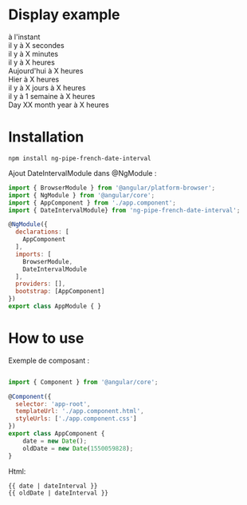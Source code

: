 # Display example
à l'instant  
il y à X secondes  
il y à X minutes  
il y à X heures  
Aujourd'hui à X heures  
Hier à X heures  
il y à X jours à X heures  
il y à 1 semaine à X heures  
Day XX month year à X heures  

# Installation

```
npm install ng-pipe-french-date-interval  
```

Ajout DateIntervalModule dans @NgModule :  

```js
import { BrowserModule } from '@angular/platform-browser';
import { NgModule } from '@angular/core';
import { AppComponent } from './app.component';
import { DateIntervalModule} from 'ng-pipe-french-date-interval';

@NgModule({
  declarations: [
    AppComponent
  ],
  imports: [
    BrowserModule,
    DateIntervalModule
  ],
  providers: [],
  bootstrap: [AppComponent]
})
export class AppModule { }
```  

# How to use  

Exemple de composant :

```js

import { Component } from '@angular/core';

@Component({
  selector: 'app-root',
  templateUrl: './app.component.html',
  styleUrls: ['./app.component.css']
})
export class AppComponent {
    date = new Date();
    oldDate = new Date(1550059828);
}
```

Html:
```html
{{ date | dateInterval }}  
{{ oldDate | dateInterval }}
```

